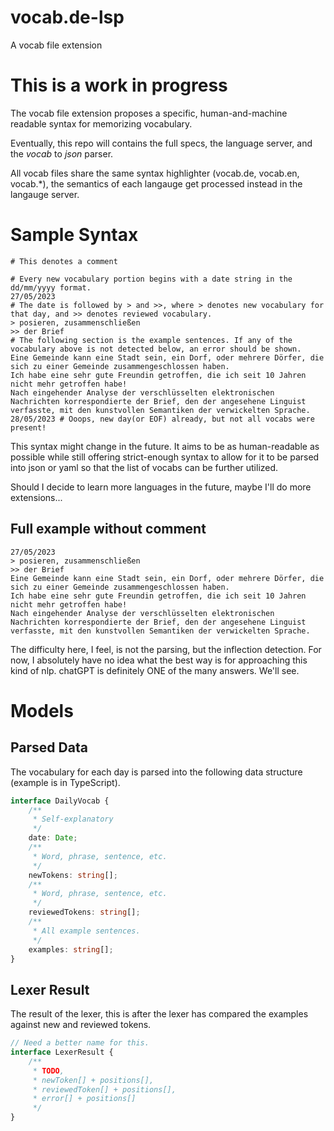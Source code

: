 # vocab.de-lsp
A vocab file extension

# This is a work in progress

The vocab file extension proposes a specific, human-and-machine readable syntax for memorizing vocabulary.

Eventually, this repo will contains the full specs, the language server, and the _vocab_ to _json_ parser.

All vocab files share the same syntax highlighter (vocab.de, vocab.en, vocab.*), the semantics of each langauge get processed instead in the langauge server.

# Sample Syntax

```vocab.de
# This denotes a comment

# Every new vocabulary portion begins with a date string in the dd/mm/yyyy format.
27/05/2023
# The date is followed by > and >>, where > denotes new vocabulary for that day, and >> denotes reviewed vocabulary.
> posieren, zusammenschließen
>> der Brief
# The following section is the example sentences. If any of the vocabulary above is not detected below, an error should be shown.
Eine Gemeinde kann eine Stadt sein, ein Dorf, oder mehrere Dörfer, die sich zu einer Gemeinde zusammengeschlossen haben.
Ich habe eine sehr gute Freundin getroffen, die ich seit 10 Jahren nicht mehr getroffen habe!
Nach eingehender Analyse der verschlüsselten elektronischen Nachrichten korrespondierte der Brief, den der angesehene Linguist verfasste, mit den kunstvollen Semantiken der verwickelten Sprache.
28/05/2023 # Ooops, new day(or EOF) already, but not all vocabs were present!
```

This syntax might change in the future. It aims to be as human-readable as possible while still offering strict-enough syntax to allow for it to be parsed into json or yaml so that the list of vocabs can be further utilized.

Should I decide to learn more languages in the future, maybe I'll do more extensions...

## Full example without comment
```
27/05/2023
> posieren, zusammenschließen
>> der Brief
Eine Gemeinde kann eine Stadt sein, ein Dorf, oder mehrere Dörfer, die sich zu einer Gemeinde zusammengeschlossen haben.
Ich habe eine sehr gute Freundin getroffen, die ich seit 10 Jahren nicht mehr getroffen habe!
Nach eingehender Analyse der verschlüsselten elektronischen Nachrichten korrespondierte der Brief, den der angesehene Linguist verfasste, mit den kunstvollen Semantiken der verwickelten Sprache.
```

The difficulty here, I feel, is not the parsing, but the inflection detection. For now, I absolutely have no idea what the best way is for approaching this kind of nlp. chatGPT is definitely ONE of the many answers. We'll see.

# Models

## Parsed Data
The vocabulary for each day is parsed into the following data structure (example is in TypeScript).
```ts
interface DailyVocab {
    /**
     * Self-explanatory
     */
    date: Date;
    /**
     * Word, phrase, sentence, etc.
     */
    newTokens: string[];
    /**
     * Word, phrase, sentence, etc.
     */
    reviewedTokens: string[];
    /**
     * All example sentences.
     */
    examples: string[];
}
```

## Lexer Result

The result of the lexer, this is after the lexer has compared the examples against new and reviewed tokens.

```ts
// Need a better name for this.
interface LexerResult {
    /**
     * TODO, 
     * newToken[] + positions[],
     * reviewedToken[] + positions[],
     * error[] + positions[]
     */
}
```

